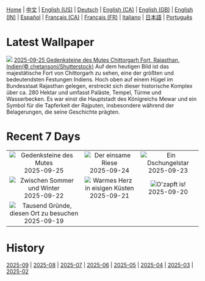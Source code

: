 [Home](../README.md) | [中文](zh-CN.md) | [English (US)](en-US.md) | [Deutsch](de-DE.md) | [English (CA)](en-CA.md) | [English (GB)](en-GB.md) | [English (IN)](en-IN.md) | [Español](es-ES.md) | [Français (CA)](fr-CA.md) | [Français (FR)](fr-FR.md) | [Italiano](it-IT.md) | [日本語](ja-JP.md) | [Português](pt-BR.md)

# Latest Wallpaper
![](https://www.bing.com/th?id=OHR.FortChittorgarh_DE-DE0795662857_UHD.jpg)
[2025-09-25 Gedenksteine des Mutes Chittorgarh Fort, Rajasthan, Indien(© chetansoni/Shutterstock)](https://www.bing.com/th?id=OHR.FortChittorgarh_DE-DE0795662857_UHD.jpg)
Auf dem heutigen Bild ist das majestätische Fort von Chittorgarh zu sehen, eine der größten und bedeutendsten Festungen Indiens. Hoch oben auf einem Hügel im Bundesstaat Rajasthan gelegen, erstreckt sich dieser historische Komplex über ca. 280 Hektar und umfasst Paläste, Tempel, Türme und Wasserbecken. Es war einst die Hauptstadt des Königreichs Mewar und ein Symbol für die Tapferkeit der Rajputen, insbesondere während der Belagerungen, die seine Geschichte prägten.

# Recent 7 Days
|  |  |  |
|:---:|:---:|:---:|
| ![](https://www.bing.com/th?id=OHR.FortChittorgarh_DE-DE0795662857_400x240.jpg "Gedenksteine des Mutes") 2025-09-25 | ![](https://www.bing.com/th?id=OHR.BearLodge_DE-DE0621021956_400x240.jpg "Der einsame Riese") 2025-09-24 | ![](https://www.bing.com/th?id=OHR.ToucanForest_DE-DE0467627234_400x240.jpg "Ein Dschungelstar") 2025-09-23 |
| ![](https://www.bing.com/th?id=OHR.AspenEquinox_DE-DE0417309231_400x240.jpg "Zwischen Sommer und Winter") 2025-09-22 | ![](https://www.bing.com/th?id=OHR.IceOtters_DE-DE0331090947_400x240.jpg "Warmes Herz in eisigen Küsten") 2025-09-21 | ![](https://www.bing.com/th?id=OHR.OktoberfestHackerFestzelt_DE-DE2583035265_400x240.jpg "O'zapft is!") 2025-09-20 |
| ![](https://www.bing.com/th?id=OHR.ThousandIslands_DE-DE0677147681_400x240.jpg "Tausend Gründe, diesen Ort zu besuchen") 2025-09-19 |  |  |

# History
[2025-09](../archives/wallpaper/de-DE/w_2025_09.md) | [2025-08](../archives/wallpaper/de-DE/w_2025_08.md) | [2025-07](../archives/wallpaper/de-DE/w_2025_07.md) | [2025-06](../archives/wallpaper/de-DE/w_2025_06.md) | [2025-05](../archives/wallpaper/de-DE/w_2025_05.md) | [2025-04](../archives/wallpaper/de-DE/w_2025_04.md) | [2025-03](../archives/wallpaper/de-DE/w_2025_03.md) | [2025-02](../archives/wallpaper/de-DE/w_2025_02.md)
